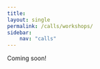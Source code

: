 ```yaml
---
title: 
layout: single
permalink: /calls/workshops/
sidebar: 
    nav: "calls"
---
```


Coming soon!
